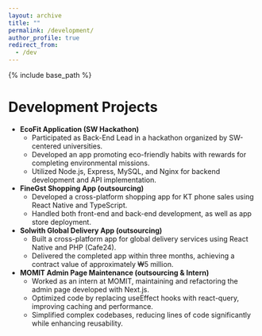 ```yaml
---
layout: archive
title: ""
permalink: /development/
author_profile: true
redirect_from:
  - /dev
---
```


{% include base_path %}

Development Projects
======
<ul>
  <li><strong>EcoFit Application (SW Hackathon)</strong>  
    <ul>
      <li>Participated as Back-End Lead in a hackathon organized by SW-centered universities.</li>
      <li>Developed an app promoting eco-friendly habits with rewards for completing environmental missions.</li>
      <li>Utilized Node.js, Express, MySQL, and Nginx for backend development and API implementation.</li>
    </ul>
  </li>

  <li><strong>FineGst Shopping App (outsourcing) </strong>  
    <ul>
      <li>Developed a cross-platform shopping app for KT phone sales using React Native and TypeScript.</li>
      <li>Handled both front-end and back-end development, as well as app store deployment.</li>
    </ul>
  </li>

  <li><strong>Solwith Global Delivery App (outsourcing) </strong>  
    <ul>
      <li>Built a cross-platform app for global delivery services using React Native and PHP (Cafe24).</li>
      <li>Delivered the completed app within three months, achieving a contract value of approximately ₩5 million.</li>
    </ul>
  </li>

  <li><strong>MOMIT Admin Page Maintenance (outsourcing & Intern) </strong>  
    <ul>
      <li>Worked as an intern at MOMIT, maintaining and refactoring the admin page developed with Next.js.</li>
      <li>Optimized code by replacing useEffect hooks with react-query, improving caching and performance.</li>
      <li>Simplified complex codebases, reducing lines of code significantly while enhancing reusability.</li>
    </ul>
  </li>

</ul> 